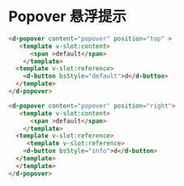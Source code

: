 # Popover 悬浮提示  

<d-popover content="default" style="margin-left:5px;" position="left">
<!-- 使用v-slot缩写#报错，可能是与markdown语法冲突了 -->
   <template v-slot:content>
      <div >left</div>
    </template>
  <template v-slot:reference>
    <d-button bsStyle="common">default</d-button>
  </template>
</d-popover>

<d-popover content="popover" style="margin-left:5px;" position="left-top" popType="info">
   <template v-slot:content>
      <div>left-top</div>
    </template>
  <template v-slot:reference>
    <d-button bsStyle="primary">left-top</d-button>
  </template>
</d-popover>

<d-popover content="popover" style="margin-left:5px;" position="left-bottom" popType="error">
   <template v-slot:content>
      <span >left-bottom</span>
    </template>
  <template v-slot:reference>
    <d-button bsStyle="danger">left-bottom</d-button>
  </template>
</d-popover>

<d-popover content="popover" style="margin-left:5px;" position="top" popType="error">
   <template v-slot:content>
      <span >top</span>
    </template>
  <template v-slot:reference>
    <d-button bsStyle="danger">top</d-button>
  </template>
</d-popover>

<d-popover content="popover" style="margin-left:5px;" position="top-left" popType="error">
   <template v-slot:content>
      <span >top-left</span>
    </template>
  <template v-slot:reference>
    <d-button bsStyle="danger">top-left</d-button>
  </template>
</d-popover>

<d-popover content="popover" style="margin-left:5px;" position="top-right" popType="error">
   <template v-slot:content>
      <span >top-right</span>
    </template>
  <template v-slot:reference>
    <d-button bsStyle="danger">top-right</d-button>
  </template>
</d-popover>

```html
<d-popover content="popover" position="top" >
   <template v-slot:content>
      <span >default</span>
    </template>
  <template v-slot:reference>
    <d-button bsStyle="default">d</d-button>
  </template>
</d-popover>

<d-popover content="popover" position="right">
   <template v-slot:content>
      <span >default</span>
    </template>
  <template v-slot:reference>
     <template v-slot:reference>
    <d-button bsStyle="info">d</d-button>
  </template>
  </template>
</d-popover>
```

